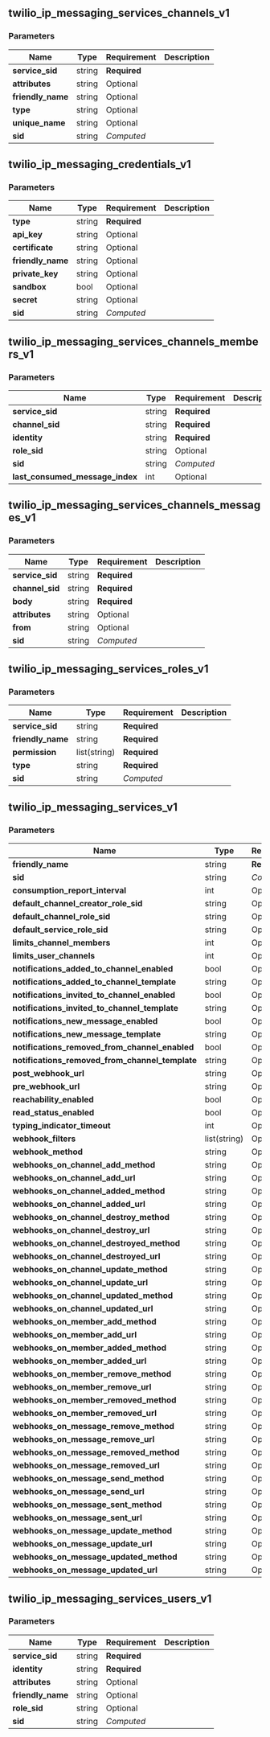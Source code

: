 
## twilio_ip_messaging_services_channels_v1

### Parameters

Name | Type | Requirement | Description
--- | --- | --- | ---
**service_sid** | string | **Required** | 
**attributes** | string | Optional | 
**friendly_name** | string | Optional | 
**type** | string | Optional | 
**unique_name** | string | Optional | 
**sid** | string | *Computed* | 

## twilio_ip_messaging_credentials_v1

### Parameters

Name | Type | Requirement | Description
--- | --- | --- | ---
**type** | string | **Required** | 
**api_key** | string | Optional | 
**certificate** | string | Optional | 
**friendly_name** | string | Optional | 
**private_key** | string | Optional | 
**sandbox** | bool | Optional | 
**secret** | string | Optional | 
**sid** | string | *Computed* | 

## twilio_ip_messaging_services_channels_members_v1

### Parameters

Name | Type | Requirement | Description
--- | --- | --- | ---
**service_sid** | string | **Required** | 
**channel_sid** | string | **Required** | 
**identity** | string | **Required** | 
**role_sid** | string | Optional | 
**sid** | string | *Computed* | 
**last_consumed_message_index** | int | Optional | 

## twilio_ip_messaging_services_channels_messages_v1

### Parameters

Name | Type | Requirement | Description
--- | --- | --- | ---
**service_sid** | string | **Required** | 
**channel_sid** | string | **Required** | 
**body** | string | **Required** | 
**attributes** | string | Optional | 
**from** | string | Optional | 
**sid** | string | *Computed* | 

## twilio_ip_messaging_services_roles_v1

### Parameters

Name | Type | Requirement | Description
--- | --- | --- | ---
**service_sid** | string | **Required** | 
**friendly_name** | string | **Required** | 
**permission** | list(string) | **Required** | 
**type** | string | **Required** | 
**sid** | string | *Computed* | 

## twilio_ip_messaging_services_v1

### Parameters

Name | Type | Requirement | Description
--- | --- | --- | ---
**friendly_name** | string | **Required** | 
**sid** | string | *Computed* | 
**consumption_report_interval** | int | Optional | 
**default_channel_creator_role_sid** | string | Optional | 
**default_channel_role_sid** | string | Optional | 
**default_service_role_sid** | string | Optional | 
**limits_channel_members** | int | Optional | 
**limits_user_channels** | int | Optional | 
**notifications_added_to_channel_enabled** | bool | Optional | 
**notifications_added_to_channel_template** | string | Optional | 
**notifications_invited_to_channel_enabled** | bool | Optional | 
**notifications_invited_to_channel_template** | string | Optional | 
**notifications_new_message_enabled** | bool | Optional | 
**notifications_new_message_template** | string | Optional | 
**notifications_removed_from_channel_enabled** | bool | Optional | 
**notifications_removed_from_channel_template** | string | Optional | 
**post_webhook_url** | string | Optional | 
**pre_webhook_url** | string | Optional | 
**reachability_enabled** | bool | Optional | 
**read_status_enabled** | bool | Optional | 
**typing_indicator_timeout** | int | Optional | 
**webhook_filters** | list(string) | Optional | 
**webhook_method** | string | Optional | 
**webhooks_on_channel_add_method** | string | Optional | 
**webhooks_on_channel_add_url** | string | Optional | 
**webhooks_on_channel_added_method** | string | Optional | 
**webhooks_on_channel_added_url** | string | Optional | 
**webhooks_on_channel_destroy_method** | string | Optional | 
**webhooks_on_channel_destroy_url** | string | Optional | 
**webhooks_on_channel_destroyed_method** | string | Optional | 
**webhooks_on_channel_destroyed_url** | string | Optional | 
**webhooks_on_channel_update_method** | string | Optional | 
**webhooks_on_channel_update_url** | string | Optional | 
**webhooks_on_channel_updated_method** | string | Optional | 
**webhooks_on_channel_updated_url** | string | Optional | 
**webhooks_on_member_add_method** | string | Optional | 
**webhooks_on_member_add_url** | string | Optional | 
**webhooks_on_member_added_method** | string | Optional | 
**webhooks_on_member_added_url** | string | Optional | 
**webhooks_on_member_remove_method** | string | Optional | 
**webhooks_on_member_remove_url** | string | Optional | 
**webhooks_on_member_removed_method** | string | Optional | 
**webhooks_on_member_removed_url** | string | Optional | 
**webhooks_on_message_remove_method** | string | Optional | 
**webhooks_on_message_remove_url** | string | Optional | 
**webhooks_on_message_removed_method** | string | Optional | 
**webhooks_on_message_removed_url** | string | Optional | 
**webhooks_on_message_send_method** | string | Optional | 
**webhooks_on_message_send_url** | string | Optional | 
**webhooks_on_message_sent_method** | string | Optional | 
**webhooks_on_message_sent_url** | string | Optional | 
**webhooks_on_message_update_method** | string | Optional | 
**webhooks_on_message_update_url** | string | Optional | 
**webhooks_on_message_updated_method** | string | Optional | 
**webhooks_on_message_updated_url** | string | Optional | 

## twilio_ip_messaging_services_users_v1

### Parameters

Name | Type | Requirement | Description
--- | --- | --- | ---
**service_sid** | string | **Required** | 
**identity** | string | **Required** | 
**attributes** | string | Optional | 
**friendly_name** | string | Optional | 
**role_sid** | string | Optional | 
**sid** | string | *Computed* | 

